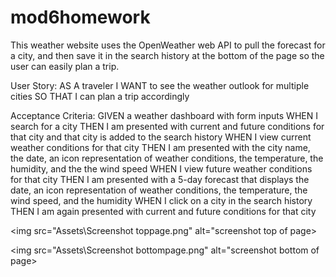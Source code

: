 # mod6homework

This weather website uses the OpenWeather web API to pull the forecast for a city, and then save it in the search history at the bottom of the page so the user can easily plan a trip.


User Story:
AS A traveler
I WANT to see the weather outlook for multiple cities
SO THAT I can plan a trip accordingly

Acceptance Criteria:
GIVEN a weather dashboard with form inputs
WHEN I search for a city
THEN I am presented with current and future conditions for that city and that city is added to the search history
WHEN I view current weather conditions for that city
THEN I am presented with the city name, the date, an icon representation of weather conditions, the temperature, the humidity, and the the wind speed
WHEN I view future weather conditions for that city
THEN I am presented with a 5-day forecast that displays the date, an icon representation of weather conditions, the temperature, the wind speed, and the humidity
WHEN I click on a city in the search history
THEN I am again presented with current and future conditions for that city

<img src="Assets\Screenshot toppage.png" alt="screenshot top of page>

<img src="Assets\Screenshot bottompage.png" alt="screenshot bottom of page>